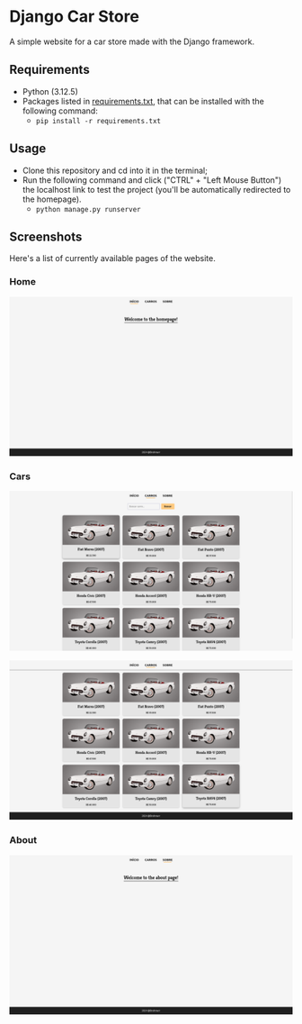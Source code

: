 # Django Car Store

A simple website for a car store made with the Django framework.

## Requirements

* Python (3.12.5)
* Packages listed in [requirements.txt](requirements.txt), that can be installed with the following command:
    * ```pip install -r requirements.txt```

## Usage

* Clone this repository and cd into it in the terminal;
* Run the following command and click ("CTRL" + "Left Mouse Button") the localhost link to test the project (you'll be automatically redirected to the homepage).
    * ```python manage.py runserver```

## Screenshots

Here's a list of currently available pages of the website.

### Home

![A screenshot of the website's homepage, containing both a header, a placeholder message and a footer](screenshots/home.png "Homepage")

### Cars

![A screenshot of the website's page that shows the list of available cars, containing a header and the list of cars in a grid, with a search box for easier navigation](screenshots/cars_1.png "Cars Page with Header")

![A screenshot of the website's page that shows the list of available cars, containing the list of cars in a grid and a footer](screenshots/cars_2.png "Cars Page with Footer")

### About

![A screenshot of the website's about page, containing both a header, a placeholder message and a footer](screenshots/about.png "About Page")
